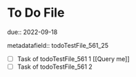 # To Do File

due:: 2022-09-18

metadatafield:: todoTestFile_561\_25

- [ ] Task of todoTestFile_561 1 [[Query me]]
- [ ] Task of todoTestFile_561 2
